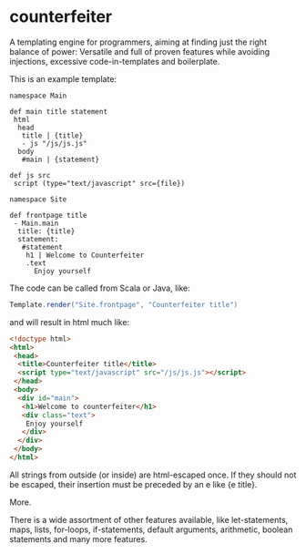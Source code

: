 counterfeiter
=============

A templating engine for programmers, aiming at finding just the right balance of power:
Versatile and full of proven features while avoiding injections, 
excessive code-in-templates and boilerplate.

This is an example template:
```
namespace Main

def main title statement
 html
  head 
   title | {title}
   - js "/js/js.js"
  body
   #main | {statement}

def js src
 script (type="text/javascript" src={file})
 
namespace Site

def frontpage title
 - Main.main 
  title: {title}
  statement: 
   #statement
    h1 | Welcome to Counterfeiter
    .text
      Enjoy yourself
```

The code can be called from Scala or Java, like:

```scala
Template.render("Site.frontpage", "Counterfeiter title")
```

and will result in html much like:

```html
<!doctype html>
<html>
 <head>
  <title>Counterfeiter title</title>
  <script type="text/javascript" src="/js/js.js"></script>
 </head>
 <body>
  <div id="main">
   <h1>Welcome to counterfeiter</h1>
   <div class="text">
    Enjoy yourself
   </div>
  </div>
 </body>
</html>
```

All strings from outside (or inside) are html-escaped once. If they should not be escaped, 
their insertion must be preceded by an e like {e title}.

More.

There is a wide assortment of other features available, like let-statements, maps, lists, for-loops, 
if-statements, default arguments, arithmetic, boolean statements and many more features.
